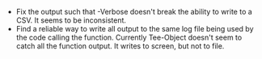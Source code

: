- Fix the output such that -Verbose doesn't break the ability to write to a CSV. It seems to be inconsistent.
- Find a reliable way to write all output to the same log file being used by the code calling the function. Currently Tee-Object doesn't seem to catch all the function output. It writes to screen, but not to file.
